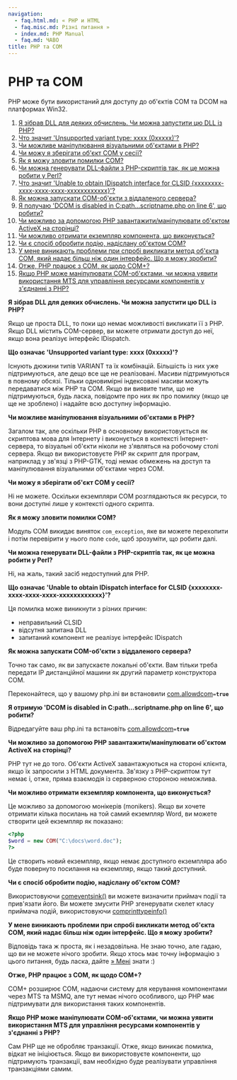 ```yaml
---
navigation:
  - faq.html.md: « PHP и HTML
  - faq.misc.md: Різні питання »
  - index.md: PHP Manual
  - faq.md: ЧАВО
title: PHP та COM
---
```

# PHP та COM

PHP може бути використаний для доступу до об'єктів COM та DCOM на платформах Win32.

1.  [Я зібрав DLL для деяких обчислень. Чи можна запустити цю DLL із PHP?](#faq.com.q1)
2.  [Что значит 'Unsupported variant type: xxxx (0xxxxx)'?](#faq.com.q2)
3.  [Чи можливе маніпулювання візуальними об'єктами в PHP?](#faq.com.q3)
4.  [Чи можу я зберігати об'єкт COM у сесії?](#faq.com.q4)
5.  [Як я можу зловити помилки COM?](#faq.com.q5)
6.  [Чи можна генерувати DLL-файли з PHP-скриптів так, як це можна робити у Perl?](#faq.com.q6)
7.  [Что значит 'Unable to obtain IDispatch interface for CLSID {xxxxxxxx-xxxx-xxxx-xxxx-xxxxxxxxxxxx}'?](#faq.com.q7)
8.  [Як можна запускати COM-об'єкти з віддаленого сервера?](#faq.com.q8)
9.  [Я получаю 'DCOM is disabled in C:path...scriptname.php on line 6', що робити?](#faq.com.q9)
10.  [Чи можливо за допомогою PHP завантажити/маніпулювати об'єктом ActiveX на сторінці?](#faq.com.q10)
11.  [Чи можливо отримати екземпляр компонента, що виконується?](#faq.com.q11)
12.  [Чи є спосіб обробити подію, надіслану об'єктом COM?](#faq.com.q12)
13.  [У мене виникають проблеми при спробі викликати метод об'єкта COM, який надає більш ніж один інтерфейс. Що я можу зробити?](#faq.com.q13)
14.  [Отже, PHP працює з COM, як щодо COM+?](#faq.com.q14)
15.  [Якщо PHP може маніпулювати COM-об'єктами, чи можна уявити використання MTS для управління ресурсами компонентів у з'єднанні з PHP?](#faq.com.q15)

**Я зібрав DLL для деяких обчислень. Чи можна запустити цю DLL із PHP?**

Якщо це проста DLL, то поки що немає можливості викликати її з PHP. Якщо DLL містить COM-сервер, ви можете отримати доступ до неї, якщо вона реалізує інтерфейс IDispatch.

**Що означає 'Unsupported variant type: xxxx (0xxxxx)'?**

Існують дюжини типів VARIANT та їх комбінацій. Більшість із них уже підтримуються, але дещо все ще не реалізовані. Масиви підтримуються в повному обсязі. Тільки одновимірні індексовані масиви можуть передаватися між PHP та COM. Якщо ви виявите типи, що не підтримуються, будь ласка, повідомте про них як про помилку (якщо це ще не зроблено) і надайте всю доступну інформацію.

**Чи можливе маніпулювання візуальними об'єктами в PHP?**

Загалом так, але оскільки PHP в основному використовується як скриптова мова для Інтернету і виконується в контексті Інтернет-сервера, то візуальні об'єкти ніколи не з'являться на робочому столі сервера. Якщо ви використовуєте PHP як скрипт для програм, наприклад у зв'язці з PHP-GTK, тоді немає обмежень на доступ та маніпулювання візуальними об'єктами через COM.

**Чи можу я зберігати об'єкт COM у сесії?**

Ні не можете. Оскільки екземпляри COM розглядаються як ресурси, то вони доступні лише у контексті одного скрипта.

**Як я можу зловити помилки COM?**

Модуль COM викидає виняток `com_exception`, яке ви можете перехопити і потім перевірити у нього поле `code`, щоб зрозуміти, що робити далі.

**Чи можна генерувати DLL-файли з PHP-скриптів так, як це можна робити у Perl?**

Ні, на жаль, такий засіб недоступний для PHP.

**Що означає 'Unable to obtain IDispatch interface for CLSID {xxxxxxxx-xxxx-xxxx-xxxx-xxxxxxxxxxxx}'?**

Ця помилка може виникнути з різних причин:

-   неправильний CLSID
-   відсутня запитана DLL
-   запитаний компонент не реалізує інтерфейс IDispatch

**Як можна запускати COM-об'єкти з віддаленого сервера?**

Точно так само, як ви запускаєте локальні об'єкти. Вам тільки треба передати IP дистанційної машини як другий параметр конструктора COM.

Переконайтеся, що у вашому php.ini ви встановили [com.allowdcom](com.configuration.md#ini.com.allow-dcom)`=`**`true`**

**Я отримую 'DCOM is disabled in C:path...scriptname.php on line 6', що робити?**

Відредагуйте ваш php.ini та встановіть [com.allowdcom](com.configuration.md#ini.com.allow-dcom)`=`**`true`**

**Чи можливо за допомогою PHP завантажити/маніпулювати об'єктом ActiveX на сторінці?**

PHP тут не до того. Об'єкти ActiveX завантажуються на стороні клієнта, якщо їх запросили з HTML документа. Зв'язку з PHP-скриптом тут немає і, отже, пряма взаємодія із серверною стороною неможлива.

**Чи можливо отримати екземпляр компонента, що виконується?**

Це можливо за допомогою монікерів (monikers). Якщо ви хочете отримати кілька посилань на той самий екземпляр Word, ви можете створити цей екземпляр як показано:

```php
<?php
$word = new COM("C:\docs\word.doc");
?>
```

Це створить новий екземпляр, якщо немає доступного екземпляра або буде повернуто посилання на екземпляр, якщо такий доступний.

**Чи є спосіб обробити подію, надіслану об'єктом COM?**

Використовуючи [comeventsink()](function.com-event-sink.md) ви можете визначити приймач події та прив'язати його. Ви можете змусити PHP згенерувати скелет класу приймача подій, використовуючи [comprinttypeinfo()](function.com-print-typeinfo.md)

**У мене виникають проблеми при спробі викликати метод об'єкта COM, який надає більш ніж один інтерфейс. Що я можу зробити?**

Відповідь така ж проста, як і незадовільна. Не знаю точно, але гадаю, що ви не можете нічого зробити. Якщо хтось має точну інформацію з цього питання, будь ласка, дайте [» Мені](mailto:harald.radi@nme.at) знати :)

**Отже, PHP працює з COM, як щодо COM+?**

COM+ розширює COM, надаючи систему для керування компонентами через MTS та MSMQ, але тут немає нічого особливого, що PHP має підтримувати для використання таких компонентів.

**Якщо PHP може маніпулювати COM-об'єктами, чи можна уявити використання MTS для управління ресурсами компонентів у з'єднанні з PHP?**

Сам PHP ще не обробляє транзакції. Отже, якщо виникає помилка, відкат не ініціюється. Якщо ви використовуєте компоненти, що підтримують транзакції, вам необхідно буде реалізувати управління транзакціями самим.
